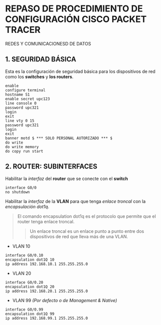 # REPASO DE PROCEDIMIENTO DE CONFIGURACIÓN CISCO PACKET TRACER
REDES Y COMUNICACIONESD DE DATOS


## 1. SEGURIDAD BÁSICA

Esta es la configuración de seguridad básica para los dispositivos de red como los **switches** y **los routers**.

```
enable
configure terminal
hostname S1
enable secret upc123
line console 0
password upc321
login
exit
line vty 0 15
password upc321
login
exit
banner motd $ *** SOLO PERSONAL AUTORIZADO *** $
do write
do write memory
do copy run start
```


## 2. ROUTER: SUBINTERFACES

Habilitar la *interfaz* del **router** que se conecte con el **switch**

```
interface G0/0
no shutdown
```

Habilitar la *interfaz* de la **VLAN** para que tenga *enlace troncal* con la *encapsulación dot1q*.

> El comando encapsulation dot1q es el protocolo que permite que el router tenga enlace troncal.
>> Un enlace troncal es un enlace punto a punto entre dos dispositivos de red que lleva más de una VLAN.

* VLAN 10
```
interface G0/0.10
encapsulation dot1Q 10
ip address 192.168.10.1 255.255.255.0
```

* VLAN 20
```
interface G0/0.20
encapsulation dot1Q 20
ip address 192.168.20.1 255.255.255.0
```

* VLAN 99 *(Por defecto o de Management & Native)*
```
interface G0/0.99
encapsulation dot1Q 99
ip address 192.168.99.1 255.255.255.0
```
